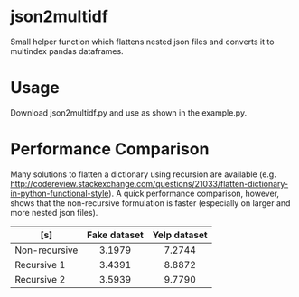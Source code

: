 # json2multidf
Small helper function which flattens nested json files and converts it to multindex pandas dataframes.

# Usage

Download json2multidf.py and use as shown in the example.py.

# Performance Comparison
Many solutions to flatten a dictionary using recursion are available (e.g. http://codereview.stackexchange.com/questions/21033/flatten-dictionary-in-python-functional-style).
A quick performance comparison, however, shows that the non-recursive formulation is faster (especially on larger and more nested json files).


| [s]           | Fake dataset | Yelp dataset  |
| ------------- |:------------:|:-------------:|
| Non-recursive | 3.1979       | 7.2744        |
| Recursive 1   | 3.4391       | 8.8872        |
| Recursive 2   | 3.5939       | 9.7790        |
